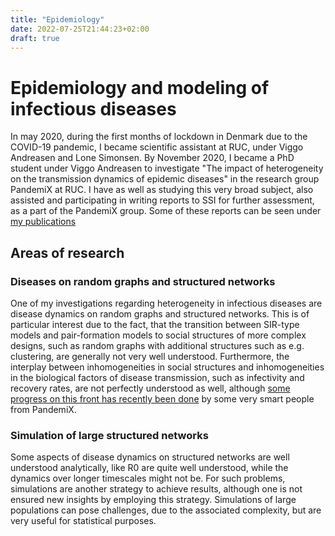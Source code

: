 ```yaml
---
title: "Epidemiology"
date: 2022-07-25T21:44:23+02:00
draft: true
---
```


# Epidemiology and modeling of infectious diseases

In may 2020, during the first months of lockdown in Denmark due to the
COVID-19 pandemic, I became scientific assistant at RUC, under Viggo
Andreasen and Lone Simonsen. By November 2020, I became a PhD student
under Viggo Andreasen to investigate "The impact of heterogeneity on the
transmission dynamics of epidemic diseases" in the research group
PandemiX at RUC. I have as well as studying this very broad subject,
also assisted and participating in writing reports to SSI for further
assessment, as a part of the PandemiX group. Some of these reports can
be seen under [my publications](publications.html)

## Areas of research

### Diseases on random graphs and structured networks

One of my investigations regarding heterogeneity in infectious diseases
are disease dynamics on random graphs and structured networks. This is
of particular interest due to the fact, that the transition between
SIR-type models and pair-formation models to social structures of more
complex designs, such as random graphs with additional structures such
as e.g. clustering, are generally not very well understood. Furthermore,
the interplay between inhomogeneities in social structures and
inhomogeneities in the biological factors of disease transmission, such
as infectivity and recovery rates, are not perfectly understood as well,
although [some progress on this front has recently been
done](https://journals.aps.org/prl/abstract/10.1103/PhysRevLett.126.118301)
by some very smart people from PandemiX.

### Simulation of large structured networks

Some aspects of disease dynamics on structured networks are well
understood analytically, like <span class="math">R0</span> are quite
well understood, while the dynamics over longer timescales might not be.
For such problems, simulations are another strategy to achieve results,
although one is not ensured new insights by employing this strategy.
Simulations of large populations can pose challenges, due to the
associated complexity, but are very useful for statistical purposes.
